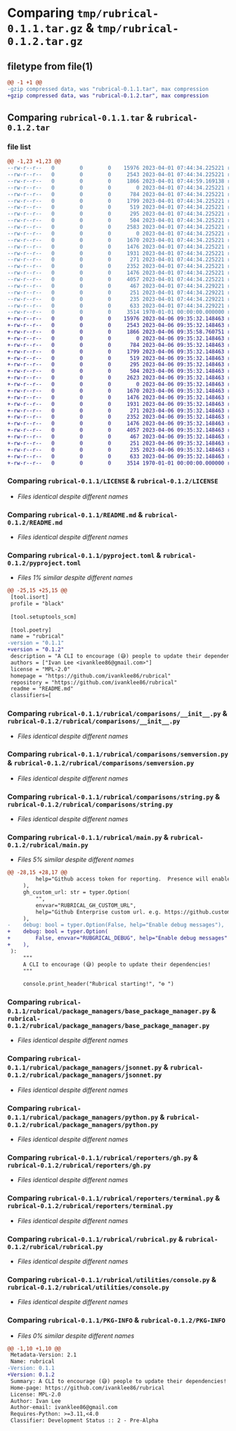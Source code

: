 # Comparing `tmp/rubrical-0.1.1.tar.gz` & `tmp/rubrical-0.1.2.tar.gz`

## filetype from file(1)

```diff
@@ -1 +1 @@
-gzip compressed data, was "rubrical-0.1.1.tar", max compression
+gzip compressed data, was "rubrical-0.1.2.tar", max compression
```

## Comparing `rubrical-0.1.1.tar` & `rubrical-0.1.2.tar`

### file list

```diff
@@ -1,23 +1,23 @@
--rw-r--r--   0        0        0    15976 2023-04-01 07:44:34.225221 rubrical-0.1.1/LICENSE
--rw-r--r--   0        0        0     2543 2023-04-01 07:44:34.225221 rubrical-0.1.1/README.md
--rw-r--r--   0        0        0     1866 2023-04-01 07:44:59.169138 rubrical-0.1.1/pyproject.toml
--rw-r--r--   0        0        0        0 2023-04-01 07:44:34.225221 rubrical-0.1.1/rubrical/__init__.py
--rw-r--r--   0        0        0      784 2023-04-01 07:44:34.225221 rubrical-0.1.1/rubrical/comparisons/__init__.py
--rw-r--r--   0        0        0     1799 2023-04-01 07:44:34.225221 rubrical-0.1.1/rubrical/comparisons/semversion.py
--rw-r--r--   0        0        0      519 2023-04-01 07:44:34.225221 rubrical-0.1.1/rubrical/comparisons/string.py
--rw-r--r--   0        0        0      295 2023-04-01 07:44:34.225221 rubrical-0.1.1/rubrical/comparisons/utils.py
--rw-r--r--   0        0        0      504 2023-04-01 07:44:34.225221 rubrical-0.1.1/rubrical/enum.py
--rw-r--r--   0        0        0     2583 2023-04-01 07:44:34.225221 rubrical-0.1.1/rubrical/main.py
--rw-r--r--   0        0        0        0 2023-04-01 07:44:34.225221 rubrical-0.1.1/rubrical/package_managers/__init__.py
--rw-r--r--   0        0        0     1670 2023-04-01 07:44:34.225221 rubrical-0.1.1/rubrical/package_managers/base_package_manager.py
--rw-r--r--   0        0        0     1476 2023-04-01 07:44:34.225221 rubrical-0.1.1/rubrical/package_managers/jsonnet.py
--rw-r--r--   0        0        0     1931 2023-04-01 07:44:34.225221 rubrical-0.1.1/rubrical/package_managers/python.py
--rw-r--r--   0        0        0      271 2023-04-01 07:44:34.225221 rubrical-0.1.1/rubrical/package_managers/utilities/git.py
--rw-r--r--   0        0        0     2352 2023-04-01 07:44:34.225221 rubrical-0.1.1/rubrical/reporters/gh.py
--rw-r--r--   0        0        0     1476 2023-04-01 07:44:34.225221 rubrical-0.1.1/rubrical/reporters/terminal.py
--rw-r--r--   0        0        0     4057 2023-04-01 07:44:34.225221 rubrical-0.1.1/rubrical/rubrical.py
--rw-r--r--   0        0        0      467 2023-04-01 07:44:34.229221 rubrical-0.1.1/rubrical/schemas/configuration.py
--rw-r--r--   0        0        0      251 2023-04-01 07:44:34.229221 rubrical-0.1.1/rubrical/schemas/package.py
--rw-r--r--   0        0        0      235 2023-04-01 07:44:34.229221 rubrical-0.1.1/rubrical/schemas/results.py
--rw-r--r--   0        0        0      633 2023-04-01 07:44:34.229221 rubrical-0.1.1/rubrical/utilities/console.py
--rw-r--r--   0        0        0     3514 1970-01-01 00:00:00.000000 rubrical-0.1.1/PKG-INFO
+-rw-r--r--   0        0        0    15976 2023-04-06 09:35:32.148463 rubrical-0.1.2/LICENSE
+-rw-r--r--   0        0        0     2543 2023-04-06 09:35:32.148463 rubrical-0.1.2/README.md
+-rw-r--r--   0        0        0     1866 2023-04-06 09:35:58.760751 rubrical-0.1.2/pyproject.toml
+-rw-r--r--   0        0        0        0 2023-04-06 09:35:32.148463 rubrical-0.1.2/rubrical/__init__.py
+-rw-r--r--   0        0        0      784 2023-04-06 09:35:32.148463 rubrical-0.1.2/rubrical/comparisons/__init__.py
+-rw-r--r--   0        0        0     1799 2023-04-06 09:35:32.148463 rubrical-0.1.2/rubrical/comparisons/semversion.py
+-rw-r--r--   0        0        0      519 2023-04-06 09:35:32.148463 rubrical-0.1.2/rubrical/comparisons/string.py
+-rw-r--r--   0        0        0      295 2023-04-06 09:35:32.148463 rubrical-0.1.2/rubrical/comparisons/utils.py
+-rw-r--r--   0        0        0      504 2023-04-06 09:35:32.148463 rubrical-0.1.2/rubrical/enum.py
+-rw-r--r--   0        0        0     2623 2023-04-06 09:35:32.148463 rubrical-0.1.2/rubrical/main.py
+-rw-r--r--   0        0        0        0 2023-04-06 09:35:32.148463 rubrical-0.1.2/rubrical/package_managers/__init__.py
+-rw-r--r--   0        0        0     1670 2023-04-06 09:35:32.148463 rubrical-0.1.2/rubrical/package_managers/base_package_manager.py
+-rw-r--r--   0        0        0     1476 2023-04-06 09:35:32.148463 rubrical-0.1.2/rubrical/package_managers/jsonnet.py
+-rw-r--r--   0        0        0     1931 2023-04-06 09:35:32.148463 rubrical-0.1.2/rubrical/package_managers/python.py
+-rw-r--r--   0        0        0      271 2023-04-06 09:35:32.148463 rubrical-0.1.2/rubrical/package_managers/utilities/git.py
+-rw-r--r--   0        0        0     2352 2023-04-06 09:35:32.148463 rubrical-0.1.2/rubrical/reporters/gh.py
+-rw-r--r--   0        0        0     1476 2023-04-06 09:35:32.148463 rubrical-0.1.2/rubrical/reporters/terminal.py
+-rw-r--r--   0        0        0     4057 2023-04-06 09:35:32.148463 rubrical-0.1.2/rubrical/rubrical.py
+-rw-r--r--   0        0        0      467 2023-04-06 09:35:32.148463 rubrical-0.1.2/rubrical/schemas/configuration.py
+-rw-r--r--   0        0        0      251 2023-04-06 09:35:32.148463 rubrical-0.1.2/rubrical/schemas/package.py
+-rw-r--r--   0        0        0      235 2023-04-06 09:35:32.148463 rubrical-0.1.2/rubrical/schemas/results.py
+-rw-r--r--   0        0        0      633 2023-04-06 09:35:32.148463 rubrical-0.1.2/rubrical/utilities/console.py
+-rw-r--r--   0        0        0     3514 1970-01-01 00:00:00.000000 rubrical-0.1.2/PKG-INFO
```

### Comparing `rubrical-0.1.1/LICENSE` & `rubrical-0.1.2/LICENSE`

 * *Files identical despite different names*

### Comparing `rubrical-0.1.1/README.md` & `rubrical-0.1.2/README.md`

 * *Files identical despite different names*

### Comparing `rubrical-0.1.1/pyproject.toml` & `rubrical-0.1.2/pyproject.toml`

 * *Files 1% similar despite different names*

```diff
@@ -25,15 +25,15 @@
 [tool.isort]
 profile = "black"
 
 [tool.setuptools_scm]
 
 [tool.poetry]
 name = "rubrical"
-version = "0.1.1"
+version = "0.1.2"
 description = "A CLI to encourage (😅) people to update their dependencies!"
 authors = ["Ivan Lee <ivanklee86@gmail.com>"]
 license = "MPL-2.0"
 homepage = "https://github.com/ivanklee86/rubrical"
 repository = "https://github.com/ivanklee86/rubrical"
 readme = "README.md"
 classifiers=[
```

### Comparing `rubrical-0.1.1/rubrical/comparisons/__init__.py` & `rubrical-0.1.2/rubrical/comparisons/__init__.py`

 * *Files identical despite different names*

### Comparing `rubrical-0.1.1/rubrical/comparisons/semversion.py` & `rubrical-0.1.2/rubrical/comparisons/semversion.py`

 * *Files identical despite different names*

### Comparing `rubrical-0.1.1/rubrical/comparisons/string.py` & `rubrical-0.1.2/rubrical/comparisons/string.py`

 * *Files identical despite different names*

### Comparing `rubrical-0.1.1/rubrical/main.py` & `rubrical-0.1.2/rubrical/main.py`

 * *Files 5% similar despite different names*

```diff
@@ -28,15 +28,17 @@
         help="Github access token for reporting.  Presence will enable Github reporting.",
     ),
     gh_custom_url: str = typer.Option(
         "",
         envvar="RUBRICAL_GH_CUSTOM_URL",
         help="Github Enterprise custom url. e.g. https://github.custom.dev",
     ),
-    debug: bool = typer.Option(False, help="Enable debug messages"),
+    debug: bool = typer.Option(
+        False, envvar="RUBGRICAL_DEBUG", help="Enable debug messages"
+    ),
 ):
     """
     A CLI to encourage (😅) people to update their dependencies!
     """
 
     console.print_header("Rubrical starting!", "⚙️ ")
```

### Comparing `rubrical-0.1.1/rubrical/package_managers/base_package_manager.py` & `rubrical-0.1.2/rubrical/package_managers/base_package_manager.py`

 * *Files identical despite different names*

### Comparing `rubrical-0.1.1/rubrical/package_managers/jsonnet.py` & `rubrical-0.1.2/rubrical/package_managers/jsonnet.py`

 * *Files identical despite different names*

### Comparing `rubrical-0.1.1/rubrical/package_managers/python.py` & `rubrical-0.1.2/rubrical/package_managers/python.py`

 * *Files identical despite different names*

### Comparing `rubrical-0.1.1/rubrical/reporters/gh.py` & `rubrical-0.1.2/rubrical/reporters/gh.py`

 * *Files identical despite different names*

### Comparing `rubrical-0.1.1/rubrical/reporters/terminal.py` & `rubrical-0.1.2/rubrical/reporters/terminal.py`

 * *Files identical despite different names*

### Comparing `rubrical-0.1.1/rubrical/rubrical.py` & `rubrical-0.1.2/rubrical/rubrical.py`

 * *Files identical despite different names*

### Comparing `rubrical-0.1.1/rubrical/utilities/console.py` & `rubrical-0.1.2/rubrical/utilities/console.py`

 * *Files identical despite different names*

### Comparing `rubrical-0.1.1/PKG-INFO` & `rubrical-0.1.2/PKG-INFO`

 * *Files 0% similar despite different names*

```diff
@@ -1,10 +1,10 @@
 Metadata-Version: 2.1
 Name: rubrical
-Version: 0.1.1
+Version: 0.1.2
 Summary: A CLI to encourage (😅) people to update their dependencies!
 Home-page: https://github.com/ivanklee86/rubrical
 License: MPL-2.0
 Author: Ivan Lee
 Author-email: ivanklee86@gmail.com
 Requires-Python: >=3.11,<4.0
 Classifier: Development Status :: 2 - Pre-Alpha
```

